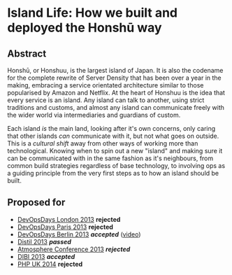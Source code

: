 # Island Life: How we built and deployed the Honshū way

## Abstract

Honshū, or Honshuu, is the largest island of Japan.
It is also the codename for the complete rewrite of Server Density that has been over a year in the making, embracing a service orientated architecture similar to those popularised by Amazon and Netflix.
At the heart of Honshuu is the idea that every service is an island. Any island can talk to another, using strict traditions and customs, and almost any island can communicate freely with the wider world via intermediaries and guardians of custom.

Each island *is* the main land, looking after it's own concerns, only caring that other islands *can* communicate with it, but not what goes on outside.
This is a *cultural shift* away from other ways of working more than technological. Knowing when to spin out a new "island" and making sure it can be communicated with in the same fashion as it's neighbours, from common build strategies regardless of base technology, to involving ops as a guiding principle from the very first steps as to how an island should be built.


## Proposed for

 * [DevOpsDays London 2013](http://devopsdays.org/events/2013-london/) **rejected**
 * [DevOpsDays Paris 2013](http://devopsdays.org/events/2013-paris/) **rejected**
 * [DevOpsDays Berlin 2013](http://devopsdays.org/events/2013-berlin/) ***accepted*** ([video](http://new.livestream.com/accounts/4051563/events/2129838/videos/19963464
))
 * [Distil 2013](http://distill.engineyard.com/) ***passed***
 * [Atmosphere Conference 2013](https://atmosphere-conference.com/en/) ***rejected***
 * [DIBI 2013](http://dibiconference.com/programme/2013-10-08) ***accepted***
 * [PHP UK 2014](http://phpconference.co.uk/speakers/) **rejected**
